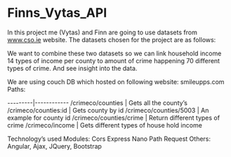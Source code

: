 # Finns_Vytas_API

In this project me (Vytas) and Finn are going to use datasets from www.cso.ie website.
The datasets chosen for the project are as follows:

We want to combine these two datasets so we can link household income 14 types of income per county to amount of crime happening 70 different types of crime. And see insight into the data.

We are using couch DB which hosted on following website: smileupps.com
Paths:

---------|------------
/crimeco/counties | Gets all the county’s
/crimeco/counties:id | Gets county by id
/crimeco/counties/5003 | An example for county id
/crimeco/counties/crime | Return different types of crime 
/crimeco/income | Gets different types of house hold income

Technology’s used
Modules:
Cors
Express
Nano
Path
Request
Others:
Angular, Ajax, JQuery, Bootstrap







